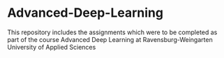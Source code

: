 # Advanced-Deep-Learning
This repository includes the assignments which were to be completed as part of the course Advanced Deep Learning at Ravensburg-Weingarten University of Applied Sciences
